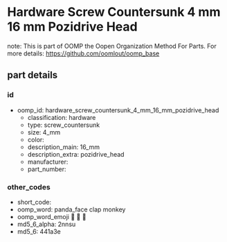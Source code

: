 # Hardware Screw Countersunk 4 mm 16 mm Pozidrive Head  

note: This is part of OOMP the Oopen Organization Method For Parts. For more details: https://github.com/oomlout/oomp_base

##  part details





### id
* oomp_id: hardware_screw_countersunk_4_mm_16_mm_pozidrive_head
  * classification: hardware
  * type: screw_countersunk
  * size: 4_mm
  * color: 
  * description_main: 16_mm
  * description_extra: pozidrive_head
  * manufacturer: 
  * part_number: 

### other_codes
* short_code: 
* oomp_word: panda_face clap monkey
* oomp_word_emoji :panda_face: :clap: :monkey:
* md5_6_alpha: 2nnsu
* md5_6: 441a3e